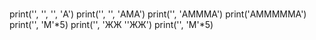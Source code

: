 # 

print('', '', '', 'А')
print('', '', 'АМА')
print('', 'АМММА')
print('АМММММА')
print('', 'М'*5)
print('', 'ЖЖ ''ЖЖ')
print('', 'М'*5)
